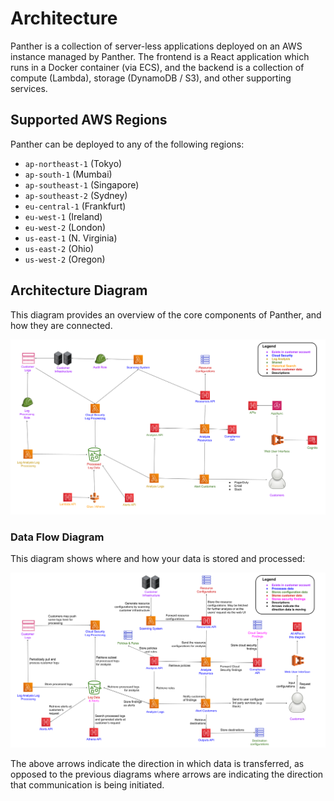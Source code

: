 # Architecture

Panther is a collection of server-less applications deployed on an AWS instance managed by Panther. The frontend is a React application which runs in a Docker container (via ECS), and the backend is a collection of compute (Lambda), storage (DynamoDB / S3), and other supporting services.

## Supported AWS Regions

Panther can be deployed to any of the following regions:

* `ap-northeast-1` (Tokyo)
* `ap-south-1` (Mumbai)
* `ap-southeast-1` (Singapore)
* `ap-southeast-2` (Sydney)
* `eu-central-1` (Frankfurt)
* `eu-west-1` (Ireland)
* `eu-west-2` (London)
* `us-east-1` (N. Virginia)
* `us-east-2` (Ohio)
* `us-west-2` (Oregon)

## Architecture Diagram

This diagram provides an overview of the core components of Panther, and how they are connected.

![High level architecture diagram](<../../../../.gitbook/assets/development-arch-diagram (8) (8) (9) (6) (1) (1) (2) (1) (1) (1) (9).png>)

### Data Flow Diagram

This diagram shows where and how your data is stored and processed:

![Data flow diagram](<../../../../.gitbook/assets/development-data-flow-diagram (8) (8) (1) (1) (1) (2) (1) (1) (1) (9).png>)

The above arrows indicate the direction in which data is transferred, as opposed to the previous diagrams where arrows are indicating the direction that communication is being initiated.
